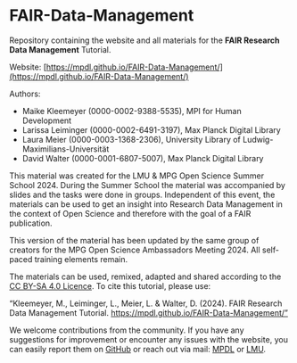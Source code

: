 # FAIR-Data-Management

Repository containing the website and all materials for the **FAIR Research Data Management** Tutorial. 

Website: [https://mpdl.github.io/FAIR-Data-Management/](https://mpdl.github.io/FAIR-Data-Management/)

Authors: 
- Maike Kleemeyer (0000-0002-9388-5535), MPI for Human Development
- Larissa Leiminger (0000-0002-6491-3197), Max Planck Digital Library 
- Laura Meier (0000-0003-1368-2306), University Library of Ludwig-Maximilians-Universität
- David Walter (0000-0001-6807-5007), Max Planck Digital Library 

This material was created for the LMU & MPG Open Science Summer School 2024. During the Summer School the material was accompanied by slides and the tasks were done in groups. Independent of this event, the materials can be used to get an insight into Research Data Management in the context of Open Science and therefore with the goal of a FAIR publication. 

This version of the material has been updated by the same group of creators for the MPG Open Science Ambassadors Meeting 2024. All self-paced training elements remain. 

The materials can be used, remixed, adapted and shared according to the [CC BY-SA 4.0 Licence](https://creativecommons.org/licenses/by-sa/4.0/). To cite this tutorial, please use:

“Kleemeyer, M., Leiminger, L., Meier, L. & Walter, D. (2024). FAIR Research Data Management Tutorial. https://mpdl.github.io/FAIR-Data-Management/”

We welcome contributions from the community. If you have any suggestions for improvement or encounter any issues with the website, you can easily report them on [GitHub](https://github.com/MPDL/FAIR-Data-Management/issues/new) or reach out via mail: [MPDL](mailto:osip@mpdl.mpg.de) or [LMU](mailto:rdm@ub.uni-muenchen.de).
